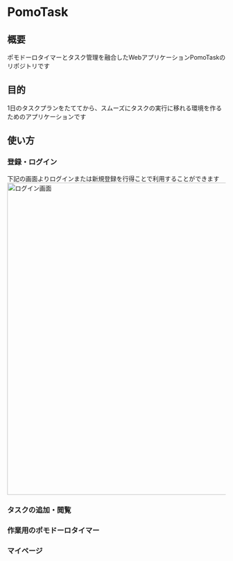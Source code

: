 # PomoTask
## 概要
ポモドーロタイマーとタスク管理を融合したWebアプリケーションPomoTaskのリポジトリです

## 目的
1日のタスクプランをたててから、スムーズにタスクの実行に移れる環境を作るためのアプリケーションです

## 使い方
### 登録・ログイン
下記の画面よりログインまたは新規登録を行得ことで利用することができます
<img width="720px" alt="ログイン画面" src="https://github.com/user-attachments/assets/9eb35b31-a9c7-43cb-94ea-cdfa2e3e3896">


### タスクの追加・閲覧

### 作業用のポモドーロタイマー

### マイページ
